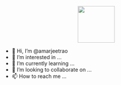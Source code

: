 <div id="header" align="center">
  <img src="https://media.giphy.com/media/RbDKaczqWovIugyJmW/giphy.gif" width="100"/>
</div>

- 👋 Hi, I’m @amarjeetrao
- 👀 I’m interested in ...
- 🌱 I’m currently learning ...
- 💞️ I’m looking to collaborate on ...
- 📫 How to reach me ...

<!---
amarjeetrao/amarjeetrao is a ✨ special ✨ repository because its `README.md` (this file) appears on your GitHub profile.
You can click the Preview link to take a look at your changes.
--->
